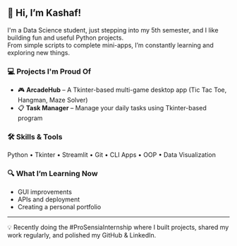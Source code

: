 ## 👋 Hi, I’m Kashaf!

I'm a Data Science student, just stepping into my 5th semester, and I like building fun and useful Python projects.  
From simple scripts to complete mini-apps, I’m constantly learning and exploring new things.

### 💻 Projects I'm Proud Of
- 🎮 **ArcadeHub** – A Tkinter-based multi-game desktop app (Tic Tac Toe, Hangman, Maze Solver)
- 📋 **Task Manager** – Manage your daily tasks using Tkinter-based program

### 🛠 Skills & Tools
Python • Tkinter • Streamlit • Git • CLI Apps • OOP • Data Visualization

### 🔍 What I’m Learning Now
- GUI improvements
- APIs and deployment
- Creating a personal portfolio 

---

💡 Recently doing the #ProSensiaInternship where I built projects, shared my work regularly, and polished my GitHub & LinkedIn.


